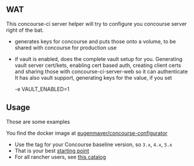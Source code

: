 ## WAT

This concourse-ci server helper will try to configure you concourse server right of the bat.

- generates keys for concourse and puts those onto a volume, to be shared with concourse for production use
- if vault is enabled, does the complete vault setup for you. Generating vault server cert/kets, enabling cert based auth, creating client certs and sharing those with concourse-ci-server-web so it can authenticate
It has also vault support, generating keys for the value, if you set

    -e VAULT_ENABLED=1

## Usage

Those are some examples

You find the docker image at [eugenmayer/concourse-configurator](https://hub.docker.com/r/eugenmayer/concourse-configurator)


- Use the tag for your Concourse baseline version, so `3.x`, `4.x`, `5.x`
- That is your best [starting point](https://github.com/EugenMayer/concourseci-server-boilerplate)
- For all rancher users, see [this catalog](https://github.com/EugenMayer/docker-rancher-extra-catalogs/tree/master/templates)
